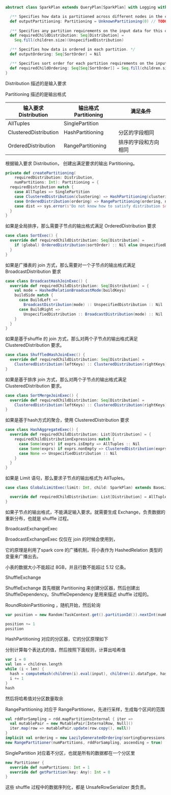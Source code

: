 

```scala
abstract class SparkPlan extends QueryPlan[SparkPlan] with Logging with Serializable {

  /** Specifies how data is partitioned across different nodes in the cluster. */
  def outputPartitioning: Partitioning = UnknownPartitioning(0) // TODO: WRONG WIDTH!
  
  /** Specifies any partition requirements on the input data for this operator. */
  def requiredChildDistribution: Seq[Distribution] =
    Seq.fill(children.size)(UnspecifiedDistribution)

  /** Specifies how data is ordered in each partition. */
  def outputOrdering: Seq[SortOrder] = Nil

  /** Specifies sort order for each partition requirements on the input data for this operator. */
  def requiredChildOrdering: Seq[Seq[SortOrder]] = Seq.fill(children.size)(Nil)
}
```





Distribution 描述的是输入要求

Partitioning 描述的是输出格式



| 输入要求 Distribution | 输出格式 Partitioning | 满足条件             |
| --------------------- | --------------------- | -------------------- |
| AllTuples             | SinglePartition       |                      |
| ClusteredDistribution | HashPartitioning      | 分区的字段相同       |
| OrderedDistribution   | RangePartitioning     | 排序的字段和方向相同 |







根据输入要求 Distribution， 创建出满足要求的输出 Partitioning。

```scala
private def createPartitioning(
    requiredDistribution: Distribution,
    numPartitions: Int): Partitioning = {
  requiredDistribution match {
    case AllTuples => SinglePartition
    case ClusteredDistribution(clustering) => HashPartitioning(clustering, numPartitions)
    case OrderedDistribution(ordering) => RangePartitioning(ordering, numPartitions)
    case dist => sys.error(s"Do not know how to satisfy distribution $dist")
  }
}
```









如果是全局排序，那么需要子节点的输出格式满足 OrderedDistribution 要求

```scala
case class SortExec() {
  override def requiredChildDistribution: Seq[Distribution] =
    if (global) OrderedDistribution(sortOrder) :: Nil else UnspecifiedDistribution :: Nil
  }
}
```

如果是广播表的 join 方式，那么需要对一个子节点的输出格式满足 BroadcastDistribution 要求

```scala
case class BroadcastHashJoinExec() {
  override def requiredChildDistribution: Seq[Distribution] = {
    val mode = HashedRelationBroadcastMode(buildKeys)
    buildSide match {
      case BuildLeft =>
        BroadcastDistribution(mode) :: UnspecifiedDistribution :: Nil
      case BuildRight =>
        UnspecifiedDistribution :: BroadcastDistribution(mode) :: Nil
    }
  }    
}
```



如果是基于shuffle 的 join 方式，那么对两个子节点的输出格式满足 ClusteredDistribution 要求。

```scala
case class ShuffledHashJoinExec() {
  override def requiredChildDistribution: Seq[Distribution] =
    ClusteredDistribution(leftKeys) :: ClusteredDistribution(rightKeys) :: Nil    
}
```



如果是基于排序 join 方式，那么对两个子节点的输出格式满足 ClusteredDistribution 要求。

```scala
case class SortMergeJoinExec() {
  override def requiredChildDistribution: Seq[Distribution] =
    ClusteredDistribution(leftKeys) :: ClusteredDistribution(rightKeys) :: Nil    
}
```



如果是基于hash方式的聚合，使用 ClusteredDistribution 要求

```scala
case class HashAggregateExec() {
  override def requiredChildDistribution: List[Distribution] = {
    requiredChildDistributionExpressions match {
      case Some(exprs) if exprs.isEmpty => AllTuples :: Nil
      case Some(exprs) if exprs.nonEmpty => ClusteredDistribution(exprs) :: Nil
      case None => UnspecifiedDistribution :: Nil
    }
  }
}
```



如果是 Limit 语句，那么要求子节点的输出格式为 AllTuples。

```scala
case class GlobalLimitExec(limit: Int, child: SparkPlan) extends BaseLimitExec {

  override def requiredChildDistribution: List[Distribution] = AllTuples :: Nil
}
```





如果子节点的输出格式，不能满足输入要求。就需要生成 Exchange，负责数据的重新分布，也就是 shuffle 过程。





BroadcastExchangeExec

BroadcastExchangeExec 仅仅在 join 的时候会使用到，

它的原理是利用了spark core 的广播机制，将小表作为 HashedRelation 类型的变量来广播出去。

小表的数据大小不能超过 8GB，并且行数不能超过 5.12 亿条。



ShuffleExchange

ShuffleExchange 首先根据 Partitioning 来创建分区器，然后创建出 ShuffleDependency。ShuffleDependency 是用来描述 shuffle 过程的。



RoundRobinPartitioning ，随机开始，然后轮询

```scala
var position = new Random(TaskContext.get().partitionId()).nextInt(numPartitions)

position += 1
position
```



HashPartitioning 对应的分区器，它的分区原理如下

分别计算每个表达式的值，然后按照下面规则，计算出哈希值

```scala
var i = 0
val len = children.length
while (i < len) {
  hash = computeHash(children(i).eval(input), children(i).dataType, hash)
  i += 1
}
hash
```

然后将哈希值对分区数量取余



RangePartitioning 对应于 RangePartitioner。先进行采样，生成每个区间的范围

```scala
val rddForSampling = rdd.mapPartitionsInternal { iter =>
  val mutablePair = new MutablePair[InternalRow, Null]()
  iter.map(row => mutablePair.update(row.copy(), null))
}
implicit val ordering = new LazilyGeneratedOrdering(sortingExpressions, outputAttributes)
new RangePartitioner(numPartitions, rddForSampling, ascending = true)
```



SinglePartition 对应着不分区，也就是所有的数据都在一个分区里

```scala
new Partitioner {
  override def numPartitions: Int = 1
  override def getPartition(key: Any): Int = 0
}
```



这些 shuffle 过程中的数据序列化，都是 UnsafeRowSerializer 类负责。





